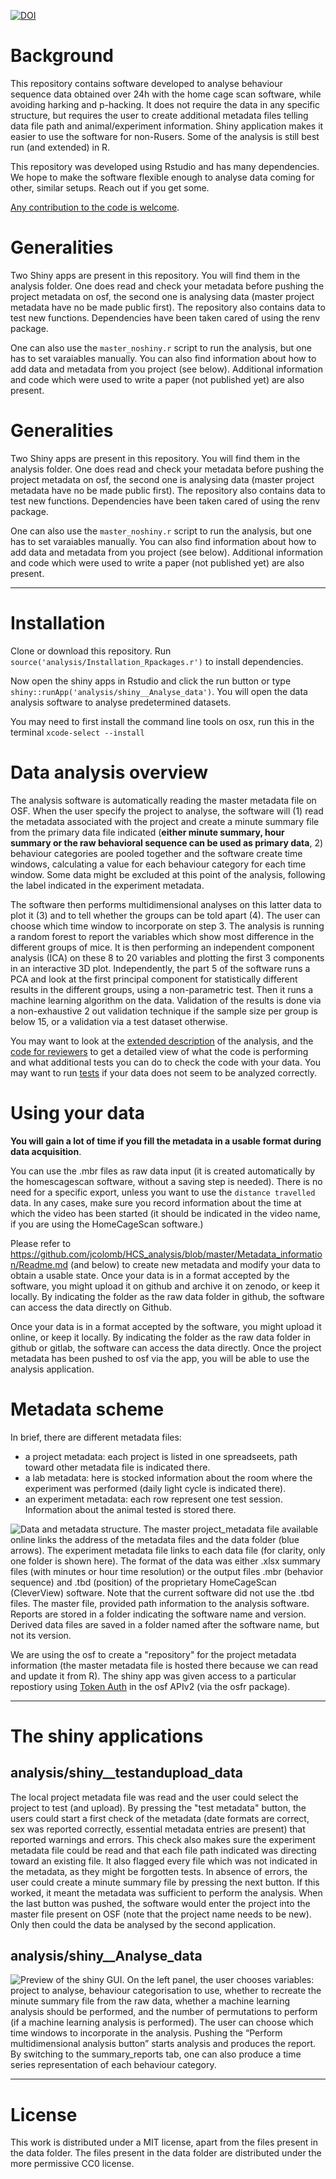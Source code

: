 [![DOI](https://zenodo.org/badge/DOI/10.5281/zenodo.1162739.svg)](https://doi.org/10.5281/zenodo.1162739)


# Background

This repository contains software developed to analyse behaviour sequence data obtained over 24h with the home cage scan software, while avoiding harking and p-hacking. It does not require the data in any specific structure, but requires the user to create additional metadata files telling data file path and animal/experiment information. Shiny application makes it easier to use the software for non-Rusers. Some of the analysis is still best run (and extended) in R.

This repository was developed using Rstudio and has many dependencies. We hope to make the software flexible enough to analyse data coming for other, similar setups. Reach out if you get some.

[Any contribution to the code is welcome](.github/CONTRIBUTING.md).



# Generalities

Two Shiny apps are present in this repository. You will find them in the analysis folder. One does read and check your metadata before pushing the project metadata on osf, the second one is analysing data (master project metadata have no be made public first). The repository also contains data to test new functions. Dependencies have been taken cared of using the renv package.

One can also use the `master_noshiny.r` script to run the analysis, but one has to set varaiables manually.
You can also find information about how to add data and metadata from you project (see below).  Additional information and code which were used to write a paper (not published yet) are also present.



# Generalities

Two Shiny apps are present in this repository. You will find them in the analysis folder. One does read and check your metadata before pushing the project metadata on osf, the second one is analysing data (master project metadata have no be made public first). The repository also contains data to test new functions. Dependencies have been taken cared of using the renv package.

One can also use the `master_noshiny.r` script to run the analysis, but one has to set varaiables manually.
You can also find information about how to add data and metadata from you project (see below).  Additional information and code which were used to write a paper (not published yet) are also present.

---


# Installation

Clone or download this repository. Run `source('analysis/Installation_Rpackages.r')` to install dependencies.

Now open the shiny apps in Rstudio and click the run button or type `shiny::runApp('analysis/shiny__Analyse_data')`. You will open the data analysis software to analyse predetermined datasets.

You may need to first install the command line tools on osx, run this in the terminal
   ` xcode-select --install  `

# Data analysis overview

The analysis software is automatically reading the master metadata file on OSF. When the user specify the project to analyse, the software will (1) read the metadata associated with the project and create a minute summary file from the primary data file indicated (**either minute summary, hour summary or the raw behavioral sequence can be used as primary data**, 2) behaviour categories are pooled together and the software create time windows, calculating a value for each behaviour category for each time window. Some data might be excluded at this point of the analysis, following the label indicated in the experiment metadata. 

The software then performs multidimensional analyses on this latter data to plot it (3) and to tell whether the groups can be told apart (4). The user can choose which time window to incorporate on step 3. The analysis is running a random forest to report the variables which show most difference in the different groups of mice. It is then performing an independent component analysis (ICA) on these 8 to 20 variables and plotting the first 3 components in an interactive 3D plot. Independently, the part 5 of the software runs a PCA and look at the first principal component for statistically different results in the different groups, using a non-parametric test. Then it runs a machine learning algorithm on the data. Validation of the results is done via a non-exhaustive 2 out validation technique if the sample size per group is below 15, or a validation via a test dataset otherwise.

You may want to look at the [extended description](analysis_details.md) of the analysis, and the [code for reviewers](analysis/reviews_and_tests.r) to get a detailed view of what the code is performing and what additional tests you can do to check the code with your data. You may want to run [tests](analysis/Rcode/tests/testthat/test.r) if your data does not seem to be analyzed correctly.

# Using your data

**You will gain a lot of time if you fill the metadata in a usable format during data acquisition**. 

You can use the .mbr files as raw data input (it is created automatically by the homescagescan software, without a saving step is needed). There is no need for a specific export, unless you want to use the `distance travelled` data. In any cases, make sure you record information about the time at which the video has been started (it should be indicated in the video name, if you are using the HomeCageScan software.) 


Please refer to https://github.com/jcolomb/HCS_analysis/blob/master/Metadata_information/Readme.md (and below) to create new metadata and modify your data to obtain a usable state. Once your data is in a format accepted by the software, you might upload it on github and archive it on zenodo, or keep it locally. By indicating the folder as the raw data folder in github, the software can access the data directly on Github.


Once your data is in a format accepted by the software, you might upload it online, or keep it locally. By indicating the folder as the raw data folder in github or gitlab, the software can access the data directly. Once the project metadata has been pushed to osf via the app, you will be able to use the analysis application.

# Metadata scheme

 In brief, there are different metadata files:

- a project metadata: each project is listed in one spreadseets, path toward other metadata file is indicated there.
- a lab metadata: here is stocked information about the room where the experiment was performed (daily light cycle is indicated there).
- an experiment metadata: each row represent one test session. Information about the animal tested is stored there.


![Data and metadata structure. The master project_metadata file available online links the address of the metadata files and the data folder (blue arrows). The experiment metadata file links to each data file (for clarity, only one folder is shown here). The format of the data was either .xlsx summary files (with minutes or hour time resolution) or the output files .mbr (behavior sequence) and .tbd (position) of the proprietary HomeCageScan (CleverView) software. Note that the current software did not use the .tbd files. The master file, provided path information to the analysis software. Reports are stored in a folder indicating the software name and version. Derived data files are saved in a folder named after the software name, but not its version.
](paperfigure/tree-1.png)

We are using the osf to create a "repository" for the project metadata information (the master metadata file is hosted there because we can read and update it from R). The shiny app was given access to a particular repostiory using [Token Auth](https://cran.r-project.org/web/packages/osfr/vignettes/auth.html) in the osf APIv2 (via the osfr package).

---



# The shiny applications

## analysis/shiny__testandupload_data

The local project metadata file was read and the user could select the project to test (and upload). By pressing the "test metadata" button, the users could start a first check of the metadata (date formats are correct, sex was reported correctly, essential metadata entries are present) that reported warnings and errors. This check also makes sure the experiment metadata file could be read and that each file path indicated was directing toward an existing file. It also flagged every file which was not indicated in the metadata, as they might be forgotten tests.
In absence of errors, the user could create a minute summary file by pressing the next button. If this worked, it meant the metadata was sufficient to perform the analysis. When the last button was pushed, the software would enter the project into the master file present on OSF (note that the project name needs to be new).
 Only then could the data be analysed by the second application.
 
## analysis/shiny__Analyse_data

![Preview of the shiny GUI. On the left panel, the user chooses variables: project to analyse, behaviour categorisation to use, whether to recreate the minute summary file from the raw data, whether a machine learning analysis should be performed, and the number of permutations to perform (if a machine learning analysis is performed). The user can choose which time windows to incorporate in the analysis. Pushing the “Perform multidimensional analysis button” starts analysis and produces the report. By switching to the summary_reports tab, one can also produce a time series representation of each behaviour category. 
](paperfigure/shinyview.png)

---
 



# License
This work is distributed under a MIT license, apart from the files present in the data folder.
The files present in the data folder are distributed under the more permissive CC0 license.

